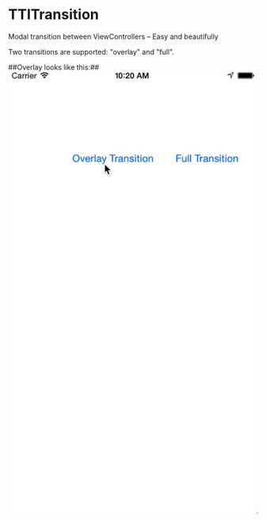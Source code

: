 TTITransition
=============

Modal transition between ViewControllers – Easy and beautifully 

Two transitions are supported: "overlay" and "full".

##Overlay looks like this:##
![Alt text](/Images/Overlay_Transition.gif?raw=true "Optional Title")


